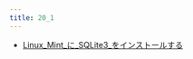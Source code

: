 ```yaml
---
title: 20_1
---
```



- [Linux_Mint_に_SQLite3_をインストールする](./../../../../d/2022/04/29/Linux_Mint_に_SQLite3_をインストールする.md)




